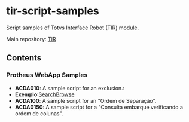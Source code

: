 # tir-script-samples

Script samples of Totvs Interface Robot (TIR) module.

Main repository: [TIR](https://github.com/totvs/tir)

## Contents

### Protheus WebApp Samples

- **ACDA010**: A sample script for an exclusion.: 
- **Exemplo**:[SearchBrowse](https://totvs.github.io/tir/webapp.html#tir.main.Webapp.SearchBrowse)
- **ACDA100**: A sample script for an "Ordem de Separação".
- **ACDA0150**: A sample script for a "Consulta embarque verificando a ordem de colunas".